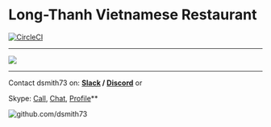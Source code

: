 # Long-Thanh Vietnamese Restaurant  

[![CircleCI](https://circleci.com/gh/dsmith73/long-thanh.svg?style=shield)](https://circleci.com/gh/dsmith73/long-thanh)

---

[![](https://mermaid.ink/img/eyJjb2RlIjoiZ3JhcGggVERcblx0QygoTG9uZy1UaGFuaCkpXG5cbiAgQyAtLT58QnJvd3NlIFdlYnNpdGV8IER7T3JkZXIgRm9vZH1cbiAgRCAtLT58T3B0aW9uIDF8IEQ0W1tHcnViSHViXV1cbiAgRCAtLT58T3B0aW9uIDJ8IEQ1W1tVYmVyRWF0c11dXG4gIEQgLS0-fE9wdGlvbiAzfCBENltbRG9vckRhc2hdXVxuICBEIC0tPnxPcHRpb24gNHwgRDdbW0NhbGwgZm9yIFBpY2tVcF1dXG5cbiAgRDYgLS4tPiBEOVxuICBENyAtLi0-IEQ5XG4gIEQ1IC0uLT4gRDlcbiAgRDQgLS4tPiBEOShbRW5qb3kgdGhlIGZvb2RdKVxuXG4gIEQ5IC0tPiBEMTB7e1NtaWxlfX0iLCJtZXJtYWlkIjp7InRoZW1lIjoiZm9yZXN0In0sInVwZGF0ZUVkaXRvciI6ZmFsc2V9)](https://mermaid-js.github.io/mermaid-live-editor/#/edit/eyJjb2RlIjoiZ3JhcGggVERcblx0QygoTG9uZy1UaGFuaCkpXG5cbiAgQyAtLT58QnJvd3NlIFdlYnNpdGV8IER7T3JkZXIgRm9vZH1cbiAgRCAtLT58T3B0aW9uIDF8IEQ0W1tHcnViSHViXV1cbiAgRCAtLT58T3B0aW9uIDJ8IEQ1W1tVYmVyRWF0c11dXG4gIEQgLS0-fE9wdGlvbiAzfCBENltbRG9vckRhc2hdXVxuICBEIC0tPnxPcHRpb24gNHwgRDdbW0NhbGwgZm9yIFBpY2tVcF1dXG5cbiAgRDYgLS4tPiBEOVxuICBENyAtLi0-IEQ5XG4gIEQ1IC0uLT4gRDlcbiAgRDQgLS4tPiBEOShbRW5qb3kgdGhlIGZvb2RdKVxuXG4gIEQ5IC0tPiBEMTB7e1NtaWxlfX0iLCJtZXJtYWlkIjp7InRoZW1lIjoiZm9yZXN0In0sInVwZGF0ZUVkaXRvciI6ZmFsc2V9)  

---

Contact dsmith73 on: **[Slack](https://101101workspace.slack.com/archives/D012ESWSXHQ "dsmith73 on 101101 workspace")  / [Discord](https://discord.gg/RmzVNzx)** or  

Skype: [Call](https://secure.skype.com/portal/dsmith73?call), <a href="skype:dsmith73?chat">Chat</a>, <a href="skype:dsmith73?userinfo">Profile</a>**  

![github.com/dsmith73](https://avatars1.githubusercontent.com/u/44279121?s=60&u=7a933a33b51505f9d6435eeffae1c8156a47dc77&v=4 "github.com/dsmith73")  


